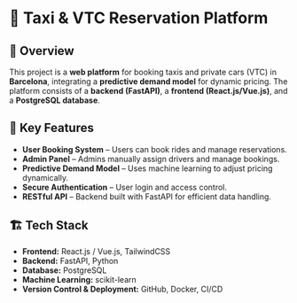 # 🚖 Taxi & VTC Reservation Platform  

## 📌 Overview  
This project is a **web platform** for booking taxis and private cars (VTC) in **Barcelona**, integrating a **predictive demand model** for dynamic pricing. The platform consists of a **backend (FastAPI)**, a **frontend (React.js/Vue.js)**, and a **PostgreSQL database**.  

## 🎯 Key Features  
- **User Booking System** – Users can book rides and manage reservations.  
- **Admin Panel** – Admins manually assign drivers and manage bookings.  
- **Predictive Demand Model** – Uses machine learning to adjust pricing dynamically.  
- **Secure Authentication** – User login and access control.  
- **RESTful API** – Backend built with FastAPI for efficient data handling.  

## 🏗️ Tech Stack  
- **Frontend:** React.js / Vue.js, TailwindCSS  
- **Backend:** FastAPI, Python  
- **Database:** PostgreSQL  
- **Machine Learning:** scikit-learn  
- **Version Control & Deployment:** GitHub, Docker, CI/CD  
